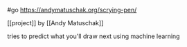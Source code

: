 #go https://andymatuschak.org/scrying-pen/

[[project]] by [[Andy Matuschak]]

tries to predict what you'll draw next using machine learning